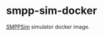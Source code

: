 # smpp-sim-docker
[SMPPSim](http://www.seleniumsoftware.com/downloads.html) simulator docker image.
